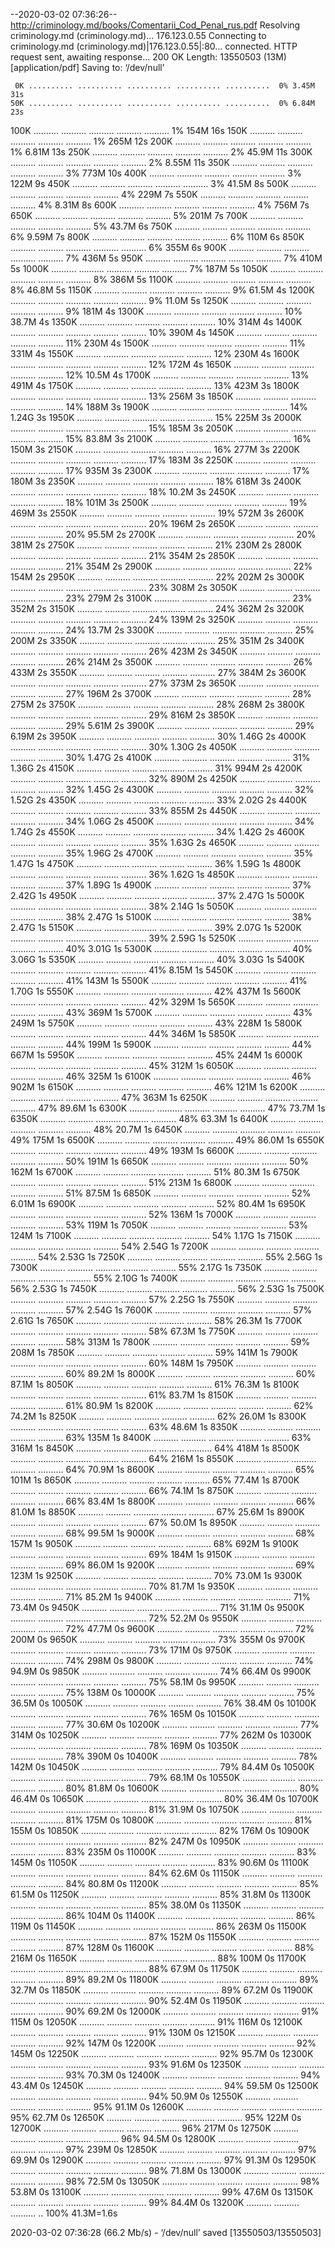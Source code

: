 --2020-03-02 07:36:26--  http://criminology.md/books/Comentarii_Cod_Penal_rus.pdf
Resolving criminology.md (criminology.md)... 176.123.0.55
Connecting to criminology.md (criminology.md)|176.123.0.55|:80... connected.
HTTP request sent, awaiting response... 200 OK
Length: 13550503 (13M) [application/pdf]
Saving to: ‘/dev/null’

     0K .......... .......... .......... .......... ..........  0% 3.45M 31s
    50K .......... .......... .......... .......... ..........  0% 6.84M 23s
   100K .......... .......... .......... .......... ..........  1%  154M 16s
   150K .......... .......... .......... .......... ..........  1%  265M 12s
   200K .......... .......... .......... .......... ..........  1% 6.81M 13s
   250K .......... .......... .......... .......... ..........  2% 45.9M 11s
   300K .......... .......... .......... .......... ..........  2% 8.55M 11s
   350K .......... .......... .......... .......... ..........  3%  773M 10s
   400K .......... .......... .......... .......... ..........  3%  122M 9s
   450K .......... .......... .......... .......... ..........  3% 41.5M 8s
   500K .......... .......... .......... .......... ..........  4%  229M 7s
   550K .......... .......... .......... .......... ..........  4% 8.31M 8s
   600K .......... .......... .......... .......... ..........  4%  756M 7s
   650K .......... .......... .......... .......... ..........  5%  201M 7s
   700K .......... .......... .......... .......... ..........  5% 43.7M 6s
   750K .......... .......... .......... .......... ..........  6% 9.59M 7s
   800K .......... .......... .......... .......... ..........  6%  110M 6s
   850K .......... .......... .......... .......... ..........  6%  355M 6s
   900K .......... .......... .......... .......... ..........  7%  436M 5s
   950K .......... .......... .......... .......... ..........  7%  410M 5s
  1000K .......... .......... .......... .......... ..........  7%  187M 5s
  1050K .......... .......... .......... .......... ..........  8%  386M 5s
  1100K .......... .......... .......... .......... ..........  8% 46.8M 5s
  1150K .......... .......... .......... .......... ..........  9% 61.5M 4s
  1200K .......... .......... .......... .......... ..........  9% 11.0M 5s
  1250K .......... .......... .......... .......... ..........  9%  181M 4s
  1300K .......... .......... .......... .......... .......... 10% 38.7M 4s
  1350K .......... .......... .......... .......... .......... 10%  314M 4s
  1400K .......... .......... .......... .......... .......... 10%  390M 4s
  1450K .......... .......... .......... .......... .......... 11%  230M 4s
  1500K .......... .......... .......... .......... .......... 11%  331M 4s
  1550K .......... .......... .......... .......... .......... 12%  230M 4s
  1600K .......... .......... .......... .......... .......... 12%  172M 4s
  1650K .......... .......... .......... .......... .......... 12% 10.5M 4s
  1700K .......... .......... .......... .......... .......... 13%  491M 4s
  1750K .......... .......... .......... .......... .......... 13%  423M 3s
  1800K .......... .......... .......... .......... .......... 13%  256M 3s
  1850K .......... .......... .......... .......... .......... 14%  188M 3s
  1900K .......... .......... .......... .......... .......... 14% 1.24G 3s
  1950K .......... .......... .......... .......... .......... 15%  225M 3s
  2000K .......... .......... .......... .......... .......... 15%  185M 3s
  2050K .......... .......... .......... .......... .......... 15% 83.8M 3s
  2100K .......... .......... .......... .......... .......... 16%  150M 3s
  2150K .......... .......... .......... .......... .......... 16%  277M 3s
  2200K .......... .......... .......... .......... .......... 17%  183M 3s
  2250K .......... .......... .......... .......... .......... 17%  935M 3s
  2300K .......... .......... .......... .......... .......... 17%  180M 3s
  2350K .......... .......... .......... .......... .......... 18%  618M 3s
  2400K .......... .......... .......... .......... .......... 18% 10.2M 3s
  2450K .......... .......... .......... .......... .......... 18%  101M 3s
  2500K .......... .......... .......... .......... .......... 19%  469M 3s
  2550K .......... .......... .......... .......... .......... 19%  572M 3s
  2600K .......... .......... .......... .......... .......... 20%  196M 2s
  2650K .......... .......... .......... .......... .......... 20% 95.5M 2s
  2700K .......... .......... .......... .......... .......... 20%  381M 2s
  2750K .......... .......... .......... .......... .......... 21%  230M 2s
  2800K .......... .......... .......... .......... .......... 21%  354M 2s
  2850K .......... .......... .......... .......... .......... 21%  354M 2s
  2900K .......... .......... .......... .......... .......... 22%  154M 2s
  2950K .......... .......... .......... .......... .......... 22%  202M 2s
  3000K .......... .......... .......... .......... .......... 23%  308M 2s
  3050K .......... .......... .......... .......... .......... 23%  279M 2s
  3100K .......... .......... .......... .......... .......... 23%  352M 2s
  3150K .......... .......... .......... .......... .......... 24%  362M 2s
  3200K .......... .......... .......... .......... .......... 24%  139M 2s
  3250K .......... .......... .......... .......... .......... 24% 13.7M 2s
  3300K .......... .......... .......... .......... .......... 25%  200M 2s
  3350K .......... .......... .......... .......... .......... 25%  351M 2s
  3400K .......... .......... .......... .......... .......... 26%  423M 2s
  3450K .......... .......... .......... .......... .......... 26%  214M 2s
  3500K .......... .......... .......... .......... .......... 26%  433M 2s
  3550K .......... .......... .......... .......... .......... 27%  384M 2s
  3600K .......... .......... .......... .......... .......... 27%  373M 2s
  3650K .......... .......... .......... .......... .......... 27%  196M 2s
  3700K .......... .......... .......... .......... .......... 28%  275M 2s
  3750K .......... .......... .......... .......... .......... 28%  268M 2s
  3800K .......... .......... .......... .......... .......... 29%  816M 2s
  3850K .......... .......... .......... .......... .......... 29% 5.61M 2s
  3900K .......... .......... .......... .......... .......... 29% 6.19M 2s
  3950K .......... .......... .......... .......... .......... 30% 1.46G 2s
  4000K .......... .......... .......... .......... .......... 30% 1.30G 2s
  4050K .......... .......... .......... .......... .......... 30% 1.47G 2s
  4100K .......... .......... .......... .......... .......... 31% 1.36G 2s
  4150K .......... .......... .......... .......... .......... 31%  994M 2s
  4200K .......... .......... .......... .......... .......... 32%  890M 2s
  4250K .......... .......... .......... .......... .......... 32% 1.45G 2s
  4300K .......... .......... .......... .......... .......... 32% 1.52G 2s
  4350K .......... .......... .......... .......... .......... 33% 2.02G 2s
  4400K .......... .......... .......... .......... .......... 33%  855M 2s
  4450K .......... .......... .......... .......... .......... 34% 1.06G 2s
  4500K .......... .......... .......... .......... .......... 34% 1.74G 2s
  4550K .......... .......... .......... .......... .......... 34% 1.42G 2s
  4600K .......... .......... .......... .......... .......... 35% 1.63G 2s
  4650K .......... .......... .......... .......... .......... 35% 1.96G 2s
  4700K .......... .......... .......... .......... .......... 35% 1.47G 1s
  4750K .......... .......... .......... .......... .......... 36% 1.59G 1s
  4800K .......... .......... .......... .......... .......... 36% 1.62G 1s
  4850K .......... .......... .......... .......... .......... 37% 1.89G 1s
  4900K .......... .......... .......... .......... .......... 37% 2.42G 1s
  4950K .......... .......... .......... .......... .......... 37% 2.47G 1s
  5000K .......... .......... .......... .......... .......... 38% 2.14G 1s
  5050K .......... .......... .......... .......... .......... 38% 2.47G 1s
  5100K .......... .......... .......... .......... .......... 38% 2.47G 1s
  5150K .......... .......... .......... .......... .......... 39% 2.07G 1s
  5200K .......... .......... .......... .......... .......... 39% 2.59G 1s
  5250K .......... .......... .......... .......... .......... 40% 3.01G 1s
  5300K .......... .......... .......... .......... .......... 40% 3.06G 1s
  5350K .......... .......... .......... .......... .......... 40% 3.03G 1s
  5400K .......... .......... .......... .......... .......... 41% 8.15M 1s
  5450K .......... .......... .......... .......... .......... 41%  143M 1s
  5500K .......... .......... .......... .......... .......... 41% 1.70G 1s
  5550K .......... .......... .......... .......... .......... 42%  437M 1s
  5600K .......... .......... .......... .......... .......... 42%  329M 1s
  5650K .......... .......... .......... .......... .......... 43%  369M 1s
  5700K .......... .......... .......... .......... .......... 43%  249M 1s
  5750K .......... .......... .......... .......... .......... 43%  228M 1s
  5800K .......... .......... .......... .......... .......... 44%  346M 1s
  5850K .......... .......... .......... .......... .......... 44%  199M 1s
  5900K .......... .......... .......... .......... .......... 44%  667M 1s
  5950K .......... .......... .......... .......... .......... 45%  244M 1s
  6000K .......... .......... .......... .......... .......... 45%  312M 1s
  6050K .......... .......... .......... .......... .......... 46%  325M 1s
  6100K .......... .......... .......... .......... .......... 46%  902M 1s
  6150K .......... .......... .......... .......... .......... 46%  121M 1s
  6200K .......... .......... .......... .......... .......... 47%  363M 1s
  6250K .......... .......... .......... .......... .......... 47% 89.6M 1s
  6300K .......... .......... .......... .......... .......... 47% 73.7M 1s
  6350K .......... .......... .......... .......... .......... 48% 63.3M 1s
  6400K .......... .......... .......... .......... .......... 48% 20.7M 1s
  6450K .......... .......... .......... .......... .......... 49%  175M 1s
  6500K .......... .......... .......... .......... .......... 49% 86.0M 1s
  6550K .......... .......... .......... .......... .......... 49%  193M 1s
  6600K .......... .......... .......... .......... .......... 50%  191M 1s
  6650K .......... .......... .......... .......... .......... 50%  162M 1s
  6700K .......... .......... .......... .......... .......... 51% 80.3M 1s
  6750K .......... .......... .......... .......... .......... 51%  213M 1s
  6800K .......... .......... .......... .......... .......... 51% 87.5M 1s
  6850K .......... .......... .......... .......... .......... 52% 6.01M 1s
  6900K .......... .......... .......... .......... .......... 52% 80.4M 1s
  6950K .......... .......... .......... .......... .......... 52%  136M 1s
  7000K .......... .......... .......... .......... .......... 53%  119M 1s
  7050K .......... .......... .......... .......... .......... 53%  124M 1s
  7100K .......... .......... .......... .......... .......... 54% 1.17G 1s
  7150K .......... .......... .......... .......... .......... 54% 2.54G 1s
  7200K .......... .......... .......... .......... .......... 54% 2.53G 1s
  7250K .......... .......... .......... .......... .......... 55% 2.56G 1s
  7300K .......... .......... .......... .......... .......... 55% 2.17G 1s
  7350K .......... .......... .......... .......... .......... 55% 2.10G 1s
  7400K .......... .......... .......... .......... .......... 56% 2.53G 1s
  7450K .......... .......... .......... .......... .......... 56% 2.53G 1s
  7500K .......... .......... .......... .......... .......... 57% 2.25G 1s
  7550K .......... .......... .......... .......... .......... 57% 2.54G 1s
  7600K .......... .......... .......... .......... .......... 57% 2.61G 1s
  7650K .......... .......... .......... .......... .......... 58% 26.3M 1s
  7700K .......... .......... .......... .......... .......... 58% 67.3M 1s
  7750K .......... .......... .......... .......... .......... 58%  313M 1s
  7800K .......... .......... .......... .......... .......... 59%  208M 1s
  7850K .......... .......... .......... .......... .......... 59%  141M 1s
  7900K .......... .......... .......... .......... .......... 60%  148M 1s
  7950K .......... .......... .......... .......... .......... 60% 89.2M 1s
  8000K .......... .......... .......... .......... .......... 60% 87.1M 1s
  8050K .......... .......... .......... .......... .......... 61% 76.3M 1s
  8100K .......... .......... .......... .......... .......... 61% 83.7M 1s
  8150K .......... .......... .......... .......... .......... 61% 80.9M 1s
  8200K .......... .......... .......... .......... .......... 62% 74.2M 1s
  8250K .......... .......... .......... .......... .......... 62% 26.0M 1s
  8300K .......... .......... .......... .......... .......... 63% 48.6M 1s
  8350K .......... .......... .......... .......... .......... 63%  135M 1s
  8400K .......... .......... .......... .......... .......... 63%  316M 1s
  8450K .......... .......... .......... .......... .......... 64%  418M 1s
  8500K .......... .......... .......... .......... .......... 64%  216M 1s
  8550K .......... .......... .......... .......... .......... 64% 70.9M 1s
  8600K .......... .......... .......... .......... .......... 65%  101M 1s
  8650K .......... .......... .......... .......... .......... 65% 77.4M 1s
  8700K .......... .......... .......... .......... .......... 66% 74.1M 1s
  8750K .......... .......... .......... .......... .......... 66% 83.4M 1s
  8800K .......... .......... .......... .......... .......... 66% 81.0M 1s
  8850K .......... .......... .......... .......... .......... 67% 25.6M 1s
  8900K .......... .......... .......... .......... .......... 67% 50.0M 1s
  8950K .......... .......... .......... .......... .......... 68% 99.5M 1s
  9000K .......... .......... .......... .......... .......... 68%  157M 1s
  9050K .......... .......... .......... .......... .......... 68%  692M 1s
  9100K .......... .......... .......... .......... .......... 69%  184M 1s
  9150K .......... .......... .......... .......... .......... 69% 86.0M 1s
  9200K .......... .......... .......... .......... .......... 69%  123M 1s
  9250K .......... .......... .......... .......... .......... 70% 73.0M 1s
  9300K .......... .......... .......... .......... .......... 70% 81.7M 1s
  9350K .......... .......... .......... .......... .......... 71% 85.2M 1s
  9400K .......... .......... .......... .......... .......... 71% 73.4M 0s
  9450K .......... .......... .......... .......... .......... 71% 31.1M 0s
  9500K .......... .......... .......... .......... .......... 72% 52.2M 0s
  9550K .......... .......... .......... .......... .......... 72% 47.7M 0s
  9600K .......... .......... .......... .......... .......... 72%  200M 0s
  9650K .......... .......... .......... .......... .......... 73%  355M 0s
  9700K .......... .......... .......... .......... .......... 73%  171M 0s
  9750K .......... .......... .......... .......... .......... 74%  298M 0s
  9800K .......... .......... .......... .......... .......... 74% 94.9M 0s
  9850K .......... .......... .......... .......... .......... 74% 66.4M 0s
  9900K .......... .......... .......... .......... .......... 75% 58.1M 0s
  9950K .......... .......... .......... .......... .......... 75%  138M 0s
 10000K .......... .......... .......... .......... .......... 75% 36.5M 0s
 10050K .......... .......... .......... .......... .......... 76% 38.4M 0s
 10100K .......... .......... .......... .......... .......... 76%  165M 0s
 10150K .......... .......... .......... .......... .......... 77% 30.6M 0s
 10200K .......... .......... .......... .......... .......... 77%  314M 0s
 10250K .......... .......... .......... .......... .......... 77%  262M 0s
 10300K .......... .......... .......... .......... .......... 78%  169M 0s
 10350K .......... .......... .......... .......... .......... 78%  390M 0s
 10400K .......... .......... .......... .......... .......... 78%  142M 0s
 10450K .......... .......... .......... .......... .......... 79% 84.4M 0s
 10500K .......... .......... .......... .......... .......... 79% 68.1M 0s
 10550K .......... .......... .......... .......... .......... 80% 81.8M 0s
 10600K .......... .......... .......... .......... .......... 80% 46.4M 0s
 10650K .......... .......... .......... .......... .......... 80% 36.4M 0s
 10700K .......... .......... .......... .......... .......... 81% 31.9M 0s
 10750K .......... .......... .......... .......... .......... 81%  175M 0s
 10800K .......... .......... .......... .......... .......... 81%  155M 0s
 10850K .......... .......... .......... .......... .......... 82%  176M 0s
 10900K .......... .......... .......... .......... .......... 82%  247M 0s
 10950K .......... .......... .......... .......... .......... 83%  235M 0s
 11000K .......... .......... .......... .......... .......... 83%  145M 0s
 11050K .......... .......... .......... .......... .......... 83% 90.6M 0s
 11100K .......... .......... .......... .......... .......... 84% 62.6M 0s
 11150K .......... .......... .......... .......... .......... 84% 80.8M 0s
 11200K .......... .......... .......... .......... .......... 85% 61.5M 0s
 11250K .......... .......... .......... .......... .......... 85% 31.8M 0s
 11300K .......... .......... .......... .......... .......... 85% 38.0M 0s
 11350K .......... .......... .......... .......... .......... 86%  104M 0s
 11400K .......... .......... .......... .......... .......... 86%  119M 0s
 11450K .......... .......... .......... .......... .......... 86%  263M 0s
 11500K .......... .......... .......... .......... .......... 87%  152M 0s
 11550K .......... .......... .......... .......... .......... 87%  128M 0s
 11600K .......... .......... .......... .......... .......... 88%  216M 0s
 11650K .......... .......... .......... .......... .......... 88%  100M 0s
 11700K .......... .......... .......... .......... .......... 88% 67.9M 0s
 11750K .......... .......... .......... .......... .......... 89% 89.2M 0s
 11800K .......... .......... .......... .......... .......... 89% 32.7M 0s
 11850K .......... .......... .......... .......... .......... 89% 67.2M 0s
 11900K .......... .......... .......... .......... .......... 90% 52.4M 0s
 11950K .......... .......... .......... .......... .......... 90% 69.2M 0s
 12000K .......... .......... .......... .......... .......... 91%  115M 0s
 12050K .......... .......... .......... .......... .......... 91%  116M 0s
 12100K .......... .......... .......... .......... .......... 91%  130M 0s
 12150K .......... .......... .......... .......... .......... 92%  147M 0s
 12200K .......... .......... .......... .......... .......... 92%  145M 0s
 12250K .......... .......... .......... .......... .......... 92% 95.7M 0s
 12300K .......... .......... .......... .......... .......... 93% 91.6M 0s
 12350K .......... .......... .......... .......... .......... 93% 70.3M 0s
 12400K .......... .......... .......... .......... .......... 94% 43.4M 0s
 12450K .......... .......... .......... .......... .......... 94% 59.5M 0s
 12500K .......... .......... .......... .......... .......... 94% 50.9M 0s
 12550K .......... .......... .......... .......... .......... 95% 91.1M 0s
 12600K .......... .......... .......... .......... .......... 95% 62.7M 0s
 12650K .......... .......... .......... .......... .......... 95%  122M 0s
 12700K .......... .......... .......... .......... .......... 96%  217M 0s
 12750K .......... .......... .......... .......... .......... 96% 94.5M 0s
 12800K .......... .......... .......... .......... .......... 97%  239M 0s
 12850K .......... .......... .......... .......... .......... 97% 69.9M 0s
 12900K .......... .......... .......... .......... .......... 97% 91.3M 0s
 12950K .......... .......... .......... .......... .......... 98% 71.8M 0s
 13000K .......... .......... .......... .......... .......... 98% 72.5M 0s
 13050K .......... .......... .......... .......... .......... 98% 53.8M 0s
 13100K .......... .......... .......... .......... .......... 99% 47.6M 0s
 13150K .......... .......... .......... .......... .......... 99% 84.4M 0s
 13200K .......... .......... .......... ..                   100% 41.3M=1.6s

2020-03-02 07:36:28 (66.2 Mb/s) - ‘/dev/null’ saved [13550503/13550503]

